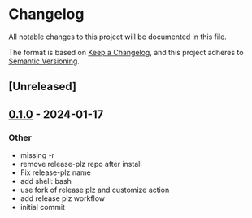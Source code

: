 # Changelog
All notable changes to this project will be documented in this file.

The format is based on [Keep a Changelog](https://keepachangelog.com/en/1.0.0/),
and this project adheres to [Semantic Versioning](https://semver.org/spec/v2.0.0.html).

## [Unreleased]

## [0.1.0](https://github.com/zvolin/test-release-plz/releases/tag/v0.1.0) - 2024-01-17

### Other
- missing -r
- remove release-plz repo after install
- Fix release-plz name
- add shell: bash
- use fork of release plz and customize action
- add release plz workflow
- initial commit
